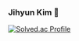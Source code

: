 ### Jihyun Kim 👋

<!--
**rabBit64/rabBit64** is a ✨ _special_ ✨ repository because its `README.md` (this file) appears on your GitHub profile.

Here are some ideas to get you started:

- 🔭 I’m currently working on ...
- 🌱 I’m currently learning ...
- 👯 I’m looking to collaborate on ...
- 🤔 I’m looking for help with ...
- 💬 Ask me about ...
- 📫 How to reach me: ...
- 😄 Pronouns: ...
- ⚡ Fun fact: ...
-->
<!--![header](https://capsule-render.vercel.app/api?type=waving&color=timeGradient&height=200&section=header&text=Jihyun%20Kim&fontSize=30)-->
[![Solved.ac Profile](http://mazassumnida.wtf/api/v2/generate_badge?boj=rabBit64)](https://solved.ac/rabBit64/)
